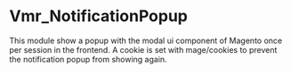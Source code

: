 # Vmr_NotificationPopup
This module show a popup with the modal ui component of Magento once per session in the frontend. A cookie is set with mage/cookies to prevent the notification popup from showing again.
